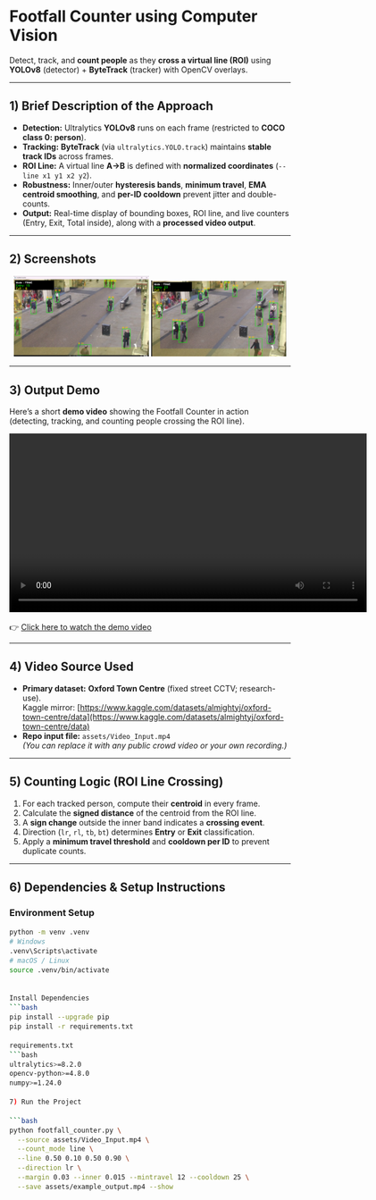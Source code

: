 # Footfall Counter using Computer Vision

Detect, track, and **count people** as they **cross a virtual line (ROI)** using **YOLOv8** (detector) + **ByteTrack** (tracker) with OpenCV overlays.

---

## 1) Brief Description of the Approach
- **Detection:** Ultralytics **YOLOv8** runs on each frame (restricted to **COCO class 0: person**).  
- **Tracking:** **ByteTrack** (via `ultralytics.YOLO.track`) maintains **stable track IDs** across frames.  
- **ROI Line:** A virtual line **A→B** is defined with **normalized coordinates** (`--line x1 y1 x2 y2`).  
- **Robustness:** Inner/outer **hysteresis bands**, **minimum travel**, **EMA centroid smoothing**, and **per-ID cooldown** prevent jitter and double-counts.  
- **Output:** Real-time display of bounding boxes, ROI line, and live counters (Entry, Exit, Total inside), along with a **processed video output**.

---

## 2) Screenshots

<p align="center">
  <img src="assets/screenshots/frame_001.png" width="48%" alt="Footfall counter – sample frame 1">
  <img src="assets/screenshots/frame_002.png" width="48%" alt="Footfall counter – sample frame 2">
</p>

---

## 3) Output Demo

Here’s a short **demo video** showing the Footfall Counter in action  
(detecting, tracking, and counting people crossing the ROI line).

<p align="center">
  <video width="640" controls>
    <source src="assets/demo.mp4" type="video/mp4">
    Your browser does not support the video tag.
  </video>
</p>

👉 [Click here to watch the demo video](https://github.com/anandu91/footfall-counter-yolov8/blob/main/assets/demo.mp4)

---

## 4) Video Source Used
- **Primary dataset:** **Oxford Town Centre** (fixed street CCTV; research-use).  
  Kaggle mirror: [https://www.kaggle.com/datasets/almightyj/oxford-town-centre/data](https://www.kaggle.com/datasets/almightyj/oxford-town-centre/data)  
- **Repo input file:** `assets/Video_Input.mp4`  
  *(You can replace it with any public crowd video or your own recording.)*

---

## 5) Counting Logic (ROI Line Crossing)

1. For each tracked person, compute their **centroid** in every frame.  
2. Calculate the **signed distance** of the centroid from the ROI line.  
3. A **sign change** outside the inner band indicates a **crossing event**.  
4. Direction (`lr`, `rl`, `tb`, `bt`) determines **Entry** or **Exit** classification.  
5. Apply a **minimum travel threshold** and **cooldown per ID** to prevent duplicate counts.  

---

## 6) Dependencies & Setup Instructions

### Environment Setup
```bash
python -m venv .venv
# Windows
.venv\Scripts\activate
# macOS / Linux
source .venv/bin/activate


Install Dependencies
```bash
pip install --upgrade pip
pip install -r requirements.txt

requirements.txt
```bash
ultralytics>=8.2.0
opencv-python>=4.8.0
numpy>=1.24.0

7) Run the Project

```bash
python footfall_counter.py \
  --source assets/Video_Input.mp4 \
  --count_mode line \
  --line 0.50 0.10 0.50 0.90 \
  --direction lr \
  --margin 0.03 --inner 0.015 --mintravel 12 --cooldown 25 \
  --save assets/example_output.mp4 --show
